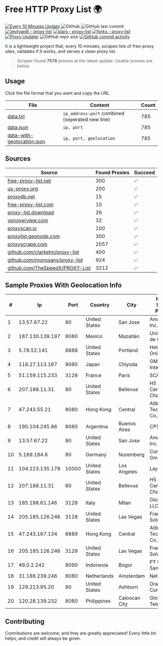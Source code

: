 
# Free HTTP Proxy List 🌍

[![Every 10 Minutes Update](https://github.com/mertguvencli/http-proxy-list/actions/workflows/main.yml/badge.svg?branch=main)](https://github.com/mertguvencli/http-proxy-list/actions/workflows/main.yml)
![GitHub](https://img.shields.io/github/license/mertguvencli/http-proxy-list)
![GitHub last commit](https://img.shields.io/github/last-commit/mertguvencli/http-proxy-list)
[![zevtyardt - proxy-list](https://img.shields.io/static/v1?label=zevtyardt&message=proxy-list&color=blue&logo=github)](https://github.com/zevtyardt/proxy-list "Go to GitHub repo")
[![stars - proxy-list](https://img.shields.io/github/stars/zevtyardt/proxy-list?style=social)](https://github.com/zevtyardt/proxy-list)
[![forks - proxy-list](https://img.shields.io/github/forks/zevtyardt/proxy-list?style=social)](https://github.com/zevtyardt/proxy-list)
[![Proxy Updater](https://github.com/zevtyardt/proxy-list/workflows/Proxy%20Updater/badge.svg)](https://github.com/zevtyardt/proxy-list/actions?query=workflow:"Proxy+Updater")
![GitHub repo size](https://img.shields.io/github/repo-size/zevtyardt/proxy-list)
[![GitHub commit activity](https://img.shields.io/github/commit-activity/m/zevtyardt/proxy-list?logo=commits)](https://github.com/zevtyardt/proxy-list/commits/main)

It is a lightweight project that, every 10 minutes, scrapes lots of free-proxy sites, validates if it works, and serves a clean proxy list.

> Scraper found **7576** proxies at the latest update. Usable proxies are below.

## Usage

Click the file format that you want and copy the URL.

|File|Content|Count|
|----|-------|-----|
|[data.txt](https://raw.githubusercontent.com/mertguvencli/http-proxy-list/main/proxy-list/data.txt)|`ip_address:port` combined (seperated new line)|785|
|[data.json](https://raw.githubusercontent.com/mertguvencli/http-proxy-list/main/proxy-list/data.json)|`ip, port`|785|
|[data-with-geolocation.json](https://raw.githubusercontent.com/mertguvencli/http-proxy-list/main/proxy-list/data-with-geolocation.json)|`ip, port, geolocation`|785|

## Sources

|Source|Found Proxies|Succeed|
|------|-------------|-------|
|[free-proxy-list.net](https://free-proxy-list.net)|300|✅|
|[us-proxy.org](https://www.us-proxy.org)|200|✅|
|[proxydb.net](http://proxydb.net)|15|✅|
|[free-proxy-list.com](https://free-proxy-list.com/?page=&port=&type%5B%5D=http&type%5B%5D=https&up_time=0&search=Search)|10|✅|
|[proxy-list.download](https://www.proxy-list.download/HTTP)|26|✅|
|[vpnoverview.com](https://vpnoverview.com/privacy/anonymous-browsing/free-proxy-servers)|32|✅|
|[proxyscan.io](https://www.proxyscan.io)|100|✅|
|[proxylist.geonode.com](https://proxylist.geonode.com/api/proxy-list?limit=300&page=1&sort_by=lastChecked&sort_type=desc&protocols=http,https)|300|✅|
|[proxyscrape.com](https://api.proxyscrape.com/v2/?request=displayproxies&protocol=http&timeout=10000&country=all&ssl=all&anonymity=all)|2057|✅|
|[github.com/clarketm/proxy-list](https://raw.githubusercontent.com/clarketm/proxy-list/master/proxy-list-raw.txt)|400|✅|
|[github.com/monosans/proxy-list](https://raw.githubusercontent.com/monosans/proxy-list/main/proxies/http.txt)|924|✅|
|[github.com/TheSpeedX/PROXY-List](https://raw.githubusercontent.com/TheSpeedX/PROXY-List/master/http.txt)|3212|✅|


## Sample Proxies With Geolocation Info

|#|Ip|Port|Country|City|Internet Service Provider|
|-|--|----|-------|----|-------------------------|
|1|13.57.67.22|80|United States|San Jose|Amazon.com, Inc.|
|2|187.130.139.197|8080|Mexico|Mazatlán|Uninet S.A. de C.V.|
|3|5.78.52.141|8888|United States|Portland|Hetzner Online GmbH|
|4|118.27.113.167|8080|Japan|Chiyoda|GMO Internet, Inc.|
|5|51.159.115.233|3128|France|Paris|SCALEWAY|
|6|207.188.11.31|80|United States|Bellevue|H5 Data Centers - Chandler LLC|
|7|47.243.55.21|8080|Hong Kong|Central|Alibaba (US) Technology Co., Ltd.|
|8|190.104.245.86|8080|Argentina|Buenos Aires|CPS|
|9|13.57.67.22|80|United States|San Jose|Amazon.com, Inc.|
|10|5.189.184.6|80|Germany|Nuremberg|Contabo GmbH|
|11|104.223.135.178|10000|United States|Los Angeles|LayerHost|
|12|207.188.11.31|80|United States|Bellevue|H5 Data Centers - Chandler LLC|
|13|185.198.61.146|3128|Italy|Milan|Global Router LLC|
|14|205.185.126.246|3128|United States|Las Vegas|FranTech Solutions|
|15|47.243.167.134|8889|Hong Kong|Central|Alibaba (US) Technology Co., Ltd.|
|16|205.185.126.246|3128|United States|Las Vegas|FranTech Solutions|
|17|49.0.2.242|8090|Indonesia|Bogor|PT Usaha Adi Sanggoro|
|18|31.186.239.246|8080|Netherlands|Amsterdam|NetSkope Inc|
|19|129.213.95.20|80|United States|Ashburn|Oracle Corporation|
|20|120.28.139.232|8080|Philippines|Caloocan City|Globe Telecom|



## Contributing

Contributions are welcome, and they are greatly appreciated! Every
little bit helps, and credit will always be given.

